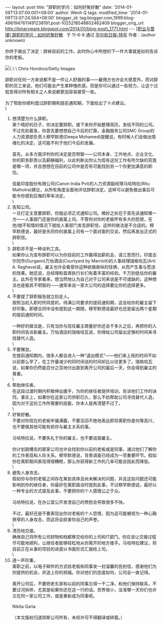 --- layout: post title: "辞职的学问：如何好聚好散" date:
'2014-01-09T13:07:00.001+08:00' author: Wenh Q tags: modified\_time:
'2014-01-09T13:07:24.564+08:00' blogger\_id:
tag:blogger.com,1999:blog-4961947611491238191.post-1025218548802462409
blogger\_orig\_url:
http://binaryware.blogspot.com/2014/01/blog-post\_1771.html ---
[[职业与管理]
辞职的学问：如何好聚好散](http://cn.wsj.com.feedsportal.com/c/33121/f/538761/s/15c13b4c/l/0Lcn0Bwsj0N0Cgb0C20A110A60A90Ceoe0A83410A0Basp0Dsource0Frss/story01.htm) 
 于 11-6-8 通过
[华尔街日报-特写](http://pipes.yahoo.com/pipes/pipe.info?_id=03b2a4de0fd23d20683362c452cf0514)
作者：(author unknown)\
\
你终于做出了决定：辞掉目前的工作。此时你心中所想的下一件大事就是如何告诉你的老板。\
\
![](https://images-blogger-opensocial.googleusercontent.com/gadgets/proxy?url=http%3A%2F%2Fcn.wsj.com%2Fgb%2F20110609%2F..%2F..%2Fphoto%2FOB-OB373_icaree_D_20110526082506.jpg&container=blogger&gadget=a&rewriteMime=image%2F*)\
\
\
Chris Hondros/Getty Images\
\
辞职对任何一方来说都不是一件让人舒服的事――雇佣方也许会大感意外，而对辞职的员工来说，他们可能会产生某种愧疚感。但是你可以通过一些努力，让这个过程变得对所有相关之人来说都更加容易接受一些。\
\
为了帮助你顺利度过辞职期和提前通知期，下面给出了十点建议。\
\
1. 想清楚为什么辞职。
\
某个晴好的日子，你决定要辞职。接下来你开始整理简历，发给不同的公司。不过先别着急，你首先要想想自己今后的打算。金融服务公司SMC
Group的人力资源部负责人穆罕默德(Deepa
Mohamed)提醒说，有时候人们会做出情绪化的决定，这可能不利于他们今后的发展。\
\
首先，从多方面评判你的决定是否明智――公司本身、工作地点、企业文化、你的职务职责以及薪酬福利，以此判断出你认为现有这份工作有所欠缺的究竟是哪一项，并且想想在目前的公司中是否有可能找到另一个你更加满意的职位。\
\
佳能印度股份有限公司(Canon India Pvt)的人力资源副经理马哈特拉(Ritu
Malhotra)建议，从所有角度全面地评估辞职决定。这样可以避免做出事后可能令你感到后悔的草率决定。\
\
2. 告知公司。
\
一旦打定主意要辞职，你就必须正式通知公司。微妙之处在于首先该通知哪一方――人事部门还是你的直属上司。不管你对你的老板怀有多大的怨恨，在他/她不知情的情况下就给人事部门发去辞职信，这样的做法是不合适的。穆罕默德说，最好是先同你的直属上司有一个面对面的交谈，然后再发出正式的辞职信。\
\
3. 辞职并不是一种谈判工具。
\
如果你认为宣布辞职可以为你目前的工作赢得加薪机会，请三思而行。印度古尔冈市(Gurgaon)万怡酒店(Courtyard
by Marriott)的人事经理瑞格哈瓦(Arti A.
Raghava)说，雇主也许会看穿你这种欲擒故纵的伎俩，从而产生事与愿违的效果。她还说，总经理和首席执行长们有着丰富的经验。千万别低估你的雇主。此外在专家看来，想当然地认为自己对于公司来说是不可或缺的，这种想法也是极其不明智的――通常来说一家大公司的选择要比你的选择更多。\
\
4. 不要提了辞职报告就立刻走人。
\
按照当初入职时所同意的，待满公司要求的提前通知期，这会给你的雇主留下好印象。即便合同中没有提到这一期限，穆罕默德说最好也还是留出两个星期的提前通知时间。\
\
一种好的做法是，只有当你与现任雇主商量好你还会干多久之后，再把你的入职时间告诉新雇主。万怡酒店的瑞格哈瓦说，你得给公司留出足够的时间来寻找替代人选。\
\
5. 不要懈怠。
\
在提前通知期内，很多人都会进入一种"退出模式"――他们来上班的时间不如以前那么早了，在工作量减少的同时闲谈的时间却比以往更多了。瑞格哈瓦说，如果你仍然能百分之百地付出直到离开公司的最后一天，你会得到雇主的尊重。\
\
6. 帮助继任者。
\
在这段过渡时期内积极伸出援手，为你的继任者提供培训，告诉他们工作的诀窍。事实上，如果你在这家公司供职已久，那么不妨帮助公司寻找替代人选，因为对于这份工作所需要的技能，你本人是再清楚不过了。\
\
7. 好聚好散。
\
不要对你现在的老板牢骚满腹，不要滔滔不绝地表达即将离职你是何等高兴，也不要做其他可能有损你与雇主关系的事。\
\
马哈特拉说，不要失礼于你的雇主，也不要诋毁雇主。\
\
你计划跳槽去的那家公司也许会找到你以前的老板或是同事，通过他们了解你的工作表现和人际关系。穆罕默德说，背景调查已经成为一项重要环节。假如你在离职期间表现得很糟糕，那么你获得新工作的几率可能会因此而降低。\
\
8. 避免人身攻击。
\
假如你与你的老板之间存在某些具体且尚未解决的问题，并且这些问题还可能影响到你的继任者，你最好在离职面谈时提到此事，不过穆罕默德说，最好以一种专业的方式提及此事，不要把你的个人感情公之于众。\
\
马哈特拉说，在办公室公开发泄自己的愤怒会导致很多不快。\
\
不过，最好还是不要表现出你对老板的个人怨恨，因为这可能被视为一种心胸狭窄的人身攻击，而这将会损害你自己的声誉。\
\
9. 漂亮地交接。
\
确保自己将所有公司财物和档都移交给你的上司和IT部门。你应该让交接过程尽可能地顺利，让继任者能够轻松地从你离开的地方接手。马哈特拉建议，将目前正在从事的项目的进度以书面形式汇报给上司。\
\
10. 道一声珍重。
\
离职之前，以电子邮件的方式给老板和同事发一封温馨的告别信，感谢他们为你提供的机会，并送上你的祝福。你对他们的态度如何，公司会一直记得。\
\
离开公司后，不要把老东家和以前的同事忘得一干二净。和他们保持联系，不要过河拆桥，尤其是如果你还在这一行的话。世界很小，没准哪一天你们也许又在同一家公司工作，或是重新成为同事呢。\
\
Nikita Garia\
\
（本文版权归道琼斯公司所有，未经许可不得翻译或转载。）
